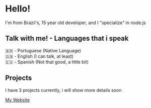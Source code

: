 # Hello! 

I'm from Brazil's, 15 year old developer, and I "specialize" in node.js

## Talk with me! - Languages that i speak

🇧🇷 - Portuguese (Native Language)<br>
🇬🇧 - English (I can talk, at least)<br>
🇪🇸 - Spanish (Not that good, a little bit)

## Projects

I have 3 projects currently, i will show more details soon

[My Website](https://urafahgames.tk)
